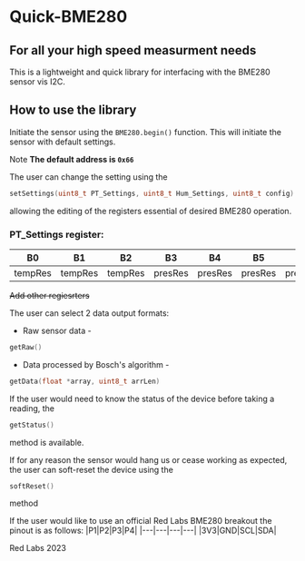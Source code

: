 # Quick-BME280
## For all your high speed measurment needs

This is a lightweight and quick library for interfacing with the BME280 sensor vis I2C.

## How to use the library

Initiate the sensor using the ```BME280.begin()``` function. 
This will initiate the sensor with default settings. 

Note **The default address is ```0x66```** 

The user can change the setting using the 
```c++
setSettings(uint8_t PT_Settings, uint8_t Hum_Settings, uint8_t config)
```
allowing the editing of the registers essential of desired BME280 operation.

### PT_Settings register:
|B0|B1|B2|B3|B4|B5|B6|B7|
|---|---|---|---|---|---|---|---|
|tempRes|tempRes|tempRes|presRes|presRes|presRes|presRes|

~~Add other regiesrters~~

The user can select 2 data output formats:
* Raw sensor data - 
```c++
getRaw()
```

* Data processed by Bosch's algorithm - 
```c++
getData(float *array, uint8_t arrLen)
```
If the user would need to know the status of the device before taking a reading,
the 
```c++
getStatus()
```
method is available.


If for any reason the sensor would hang us or cease working as expected,
the user can soft-reset the device using the
```c++
softReset()
```
method 

If the user would like to use an official Red Labs BME280 breakout 
the pinout is as follows:
|P1|P2|P3|P4|
|---|---|---|---|
|3V3|GND|SCL|SDA|

Red Labs 2023
